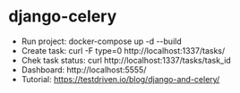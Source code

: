 # django-celery

* Run project: docker-compose up -d --build
* Create task: curl -F type=0 http://localhost:1337/tasks/
* Chek task status: curl http://localhost:1337/tasks/task_id
* Dashboard: http://localhost:5555/
* Tutorial: https://testdriven.io/blog/django-and-celery/
